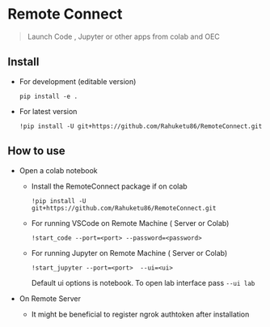 # Remote Connect
> Launch Code , Jupyter or other apps from colab and OEC


## Install

- For development (editable version)
  
  ```pip install -e .```
  
- For latest version 

   ```!pip install -U git+https://github.com/Rahuketu86/RemoteConnect.git```

## How to use

- Open a colab notebook
    - Install the RemoteConnect package if on colab

      ```!pip install -U git+https://github.com/Rahuketu86/RemoteConnect.git```

    - For running VSCode on Remote Machine ( Server or Colab)

      ```!start_code --port=<port> --password=<password>```

    - For running Jupyter on Remote Machine ( Server or Colab)

      ```!start_jupyter --port=<port>  --ui=<ui>```
      
      Default ui options is notebook. To open lab interface pass `--ui lab`
  
  
- On Remote Server
    - It might be beneficial to register ngrok authtoken <token> after installation 

